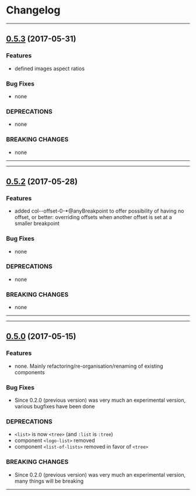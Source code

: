 # Changelog

---

## [0.5.3](https://github.com/welance/welance-bs/compare/v0.5.2...0.5.3) \(2017-05-31\)

### Features

* defined images aspect ratios

### Bug Fixes

* none

### DEPRECATIONS

* none

### BREAKING CHANGES

* none

---

---

## [0.5.2](https://github.com/welance/welance-bs/compare/v0.5.0...0.5.2) \(2017-05-28\)

### Features

* added col--offset-0-*@anyBreakpoint to offer possibility of having no offset, or better: overriding offsets when another offset is set at a smaller breakpoint

### Bug Fixes

* none

### DEPRECATIONS

* none

### BREAKING CHANGES

* none

---

---

## [0.5.0](https://github.com/welance/welance-bs/compare/v0.2.0...0.5.0) \(2017-05-15\)

### Features

* none. Mainly refactoring/re-organisation/renaming of existing components

### Bug Fixes

* Since 0.2.0 (previous version) was very much an experimental version, various bugfixes have been done

### DEPRECATIONS

* `<list>` is now `<tree>` (and `:list` is `:tree`)
* component `<logo-list>` removed
* component `<list-of-lists>` removed in favor of `<tree>`

### BREAKING CHANGES

* Since 0.2.0 (previous version) was very much an experimental version, many things will be breaking

---
